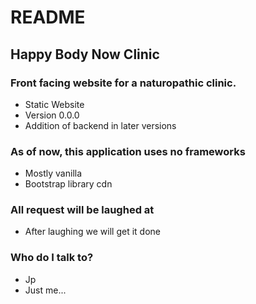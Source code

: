 # README #

## Happy Body Now Clinic ## 
### Front facing website for a naturopathic clinic. ###

* Static Website
* Version 0.0.0
* Addition of backend in later versions

### As of now, this application uses no frameworks ###

* Mostly vanilla 
* Bootstrap library cdn

### All request will be laughed at ###

* After laughing we will get it done


### Who do I talk to? ###

* Jp
* Just me...